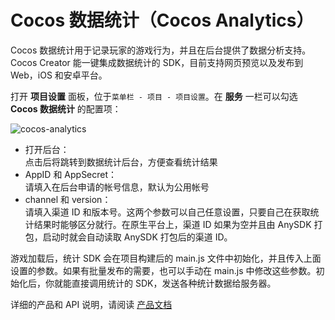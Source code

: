 # Cocos 数据统计（Cocos Analytics）

Cocos 数据统计用于记录玩家的游戏行为，并且在后台提供了数据分析支持。Cocos Creator 能一键集成数据统计的 SDK，目前支持网页预览以及发布到 Web，iOS 和安卓平台。

打开 **项目设置** 面板，位于`菜单栏 - 项目 - 项目设置`。在 **服务** 一栏可以勾选 **Cocos 数据统计** 的配置项：

![cocos-analytics](cocos-analytics/params.png)

 - 打开后台：<br>
   点击后将跳转到数据统计后台，方便查看统计结果
 - AppID 和 AppSecret：<br>
   请填入在后台申请的帐号信息，默认为公用帐号
 - channel 和 version：<br>
   请填入渠道 ID 和版本号。这两个参数可以自己任意设置，只要自己在获取统计结果时能够区分就行。在原生平台上，渠道 ID 如果为空并且由 AnySDK 打包，启动时就会自动读取 AnySDK 打包后的渠道 ID。

游戏加载后，统计 SDK 会在项目构建后的 main.js 文件中初始化，并且传入上面设置的参数。如果有批量发布的需要，也可以手动在 main.js 中修改这些参数。初始化后，你就能直接调用统计的 SDK，发送各种统计数据给服务器。

详细的产品和 API 说明，请阅读 [产品文档](https://analytics.cocos.com/docs)
